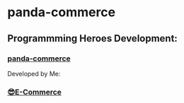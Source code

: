 # panda-commerce
## Programmming Heroes Development:
### [panda-commerce](https://programminghero1.github.io/panda-commerce/)
Developed by Me:
### [😎E-Commerce]()

